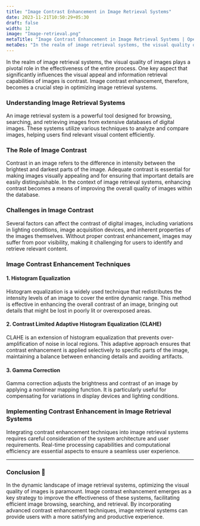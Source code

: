 ```yaml
---
title: "Image Contrast Enhancement in Image Retrieval Systems"
date: 2023-11-21T10:50:29+05:30
draft: false
width: 12
image: "Image-retrieval.png"
metaTitle: "Image Contrast Enhancement in Image Retrieval Systems | Open CV Courses"
metaDes: "In the realm of image retrieval systems, the visual quality of images plays a pivotal role in the effectiveness of the entire process. One key aspect that significantly influences the visual appeal and information retrieval capabilities of images is contrast. Image contrast enhancement, therefore, becomes a crucial step in optimizing image retrieval systems."
---
```


In the realm of image retrieval systems, the visual quality of images plays a pivotal role in the effectiveness of the entire process. One key aspect that significantly influences the visual appeal and information retrieval capabilities of images is contrast. Image contrast enhancement, therefore, becomes a crucial step in optimizing image retrieval systems. <!--more-->

### Understanding Image Retrieval Systems

An image retrieval system is a powerful tool designed for browsing, searching, and retrieving images from extensive databases of digital images. These systems utilize various techniques to analyze and compare images, helping users find relevant visual content efficiently.

### The Role of Image Contrast

Contrast in an image refers to the difference in intensity between the brightest and darkest parts of the image. Adequate contrast is essential for making images visually appealing and for ensuring that important details are easily distinguishable. In the context of image retrieval systems, enhancing contrast becomes a means of improving the overall quality of images within the database.

### Challenges in Image Contrast

Several factors can affect the contrast of digital images, including variations in lighting conditions, image acquisition devices, and inherent properties of the images themselves. Without proper contrast enhancement, images may suffer from poor visibility, making it challenging for users to identify and retrieve relevant content.

### Image Contrast Enhancement Techniques

#### 1. Histogram Equalization

Histogram equalization is a widely used technique that redistributes the intensity levels of an image to cover the entire dynamic range. This method is effective in enhancing the overall contrast of an image, bringing out details that might be lost in poorly lit or overexposed areas.

#### 2. Contrast Limited Adaptive Histogram Equalization (CLAHE)

CLAHE is an extension of histogram equalization that prevents over-amplification of noise in local regions. This adaptive approach ensures that contrast enhancement is applied selectively to specific parts of the image, maintaining a balance between enhancing details and avoiding artifacts.

#### 3. Gamma Correction

Gamma correction adjusts the brightness and contrast of an image by applying a nonlinear mapping function. It is particularly useful for compensating for variations in display devices and lighting conditions.

### Implementing Contrast Enhancement in Image Retrieval Systems

Integrating contrast enhancement techniques into image retrieval systems requires careful consideration of the system architecture and user requirements. Real-time processing capabilities and computational efficiency are essential aspects to ensure a seamless user experience.

--------------------

### Conclusion 🏁

In the dynamic landscape of image retrieval systems, optimizing the visual quality of images is paramount. Image contrast enhancement emerges as a key strategy to improve the effectiveness of these systems, facilitating efficient image browsing, searching, and retrieval. By incorporating advanced contrast enhancement techniques, image retrieval systems can provide users with a more satisfying and productive experience.